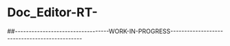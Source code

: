 # Doc_Editor-RT-
##----------------------------------WORK-IN-PROGRESS----------------------------------------------


